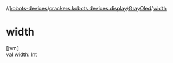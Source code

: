 //[kobots-devices](../../../index.md)/[crackers.kobots.devices.display](../index.md)/[GrayOled](index.md)/[width](width.md)

# width

[jvm]\
val [width](width.md): [Int](https://kotlinlang.org/api/latest/jvm/stdlib/kotlin/-int/index.html)
